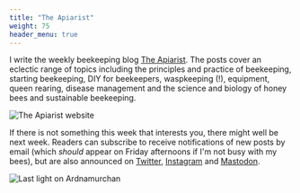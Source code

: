 ```yaml
---
title: "The Apiarist"
weight: 75
header_menu: true
---
```


I write the weekly beekeeping blog [The Apiarist](https://theapiarist.org). The posts cover an eclectic range of topics including the principles and practice of beekeeping, starting beekeeping, DIY for beekeepers, waspkeeping (!), equipment, queen rearing, disease management and the science and biology of honey bees and sustainable beekeeping.

![The Apiarist website](images/misc/TheApiarist.png)

If there is not something this week that interests you, there might well be next week. Readers can subscribe to receive notifications of new posts by email (which *should* appear on Friday afternoons if I'm not busy with my bees), but are also announced on [Twitter](https://twitter.com/The_Apiarist), [Instagram](https://www.instagram.com/davidtheapiarist/) and [Mastodon](https://mastodon.scot/@theapiarist).

![Last light on Ardnamurchan](images/lochaber/220813-003.jpg)